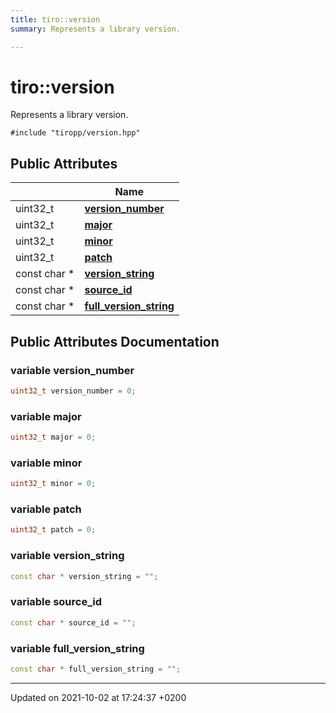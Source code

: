```yaml
---
title: tiro::version
summary: Represents a library version. 

---
```


# tiro::version



Represents a library version. 


`#include "tiropp/version.hpp"`

## Public Attributes

|                | Name           |
| -------------- | -------------- |
| uint32&#95;t | **[version_number](/docs/api/classes/structtiro_1_1version#variable-version-number)**  |
| uint32&#95;t | **[major](/docs/api/classes/structtiro_1_1version#variable-major)**  |
| uint32&#95;t | **[minor](/docs/api/classes/structtiro_1_1version#variable-minor)**  |
| uint32&#95;t | **[patch](/docs/api/classes/structtiro_1_1version#variable-patch)**  |
| const char &#42; | **[version_string](/docs/api/classes/structtiro_1_1version#variable-version-string)**  |
| const char &#42; | **[source_id](/docs/api/classes/structtiro_1_1version#variable-source-id)**  |
| const char &#42; | **[full_version_string](/docs/api/classes/structtiro_1_1version#variable-full-version-string)**  |

## Public Attributes Documentation

### variable version_number

```cpp
uint32_t version_number = 0;
```


### variable major

```cpp
uint32_t major = 0;
```


### variable minor

```cpp
uint32_t minor = 0;
```


### variable patch

```cpp
uint32_t patch = 0;
```


### variable version_string

```cpp
const char * version_string = "";
```


### variable source_id

```cpp
const char * source_id = "";
```


### variable full_version_string

```cpp
const char * full_version_string = "";
```


-------------------------------

Updated on 2021-10-02 at 17:24:37 +0200